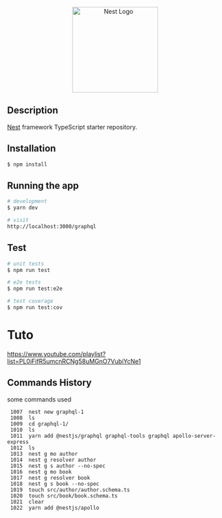 <p align="center">
  <a href="http://nestjs.com/" target="blank"><img src="https://nestjs.com/img/logo-small.svg" width="200" alt="Nest Logo" /></a>
</p>

[circleci-image]: https://img.shields.io/circleci/build/github/nestjs/nest/master?token=abc123def456
[circleci-url]: https://circleci.com/gh/nestjs/nest

 
## Description

[Nest](https://github.com/nestjs/nest) framework TypeScript starter repository.

## Installation

```bash
$ npm install
```

## Running the app

```bash
# development
$ yarn dev

# visit
http://localhost:3000/graphql
```

## Test

```bash
# unit tests
$ npm run test

# e2e tests
$ npm run test:e2e

# test coverage
$ npm run test:cov
```

# Tuto
https://www.youtube.com/playlist?list=PL0iFifR5umcnRCNg58uMGnO7VubiYcNe1

## Commands History
some commands used
```
 1007  nest new graphql-1
 1008  ls
 1009  cd graphql-1/
 1010  ls
 1011  yarn add @nestjs/graphql graphql-tools graphql apollo-server-express
 1012  ls
 1013  nest g mo author
 1014  nest g resolver author 
 1015  nest g s author --no-spec
 1016  nest g mo book
 1017  nest g resolver book
 1018  nest g s book --no-spec
 1019  touch src/author/author.schema.ts
 1020  touch src/book/book.schema.ts
 1021  clear
 1022  yarn add @nestjs/apollo

```